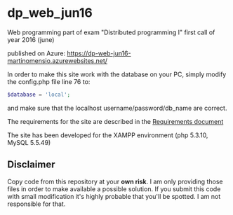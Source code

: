 # dp_web_jun16
Web programming part of exam "Distributed programming I" first call of year 2016 (june)

published on Azure:
https://dp-web-jun16-martinomensio.azurewebsites.net/

In order to make this site work with the database on your PC, simply modify the config.php file line 76 to:
```php
$database = 'local';
```
and make sure that the localhost username/password/db_name are correct.

The requirements for the site are described in the [Requirements document](https://github.com/MartinoMensio/dp_web_jun16/blob/master/dp_web_jun16.pdf)

The site has been developed for the XAMPP environment (php 5.3.10, MySQL 5.5.49)

## Disclaimer

Copy code from this repository at your **own risk**. I am only providing those files in order to make available a possible solution. If you submit this code with small modification it's highly probable that you'll be spotted. I am not responsible for that.
